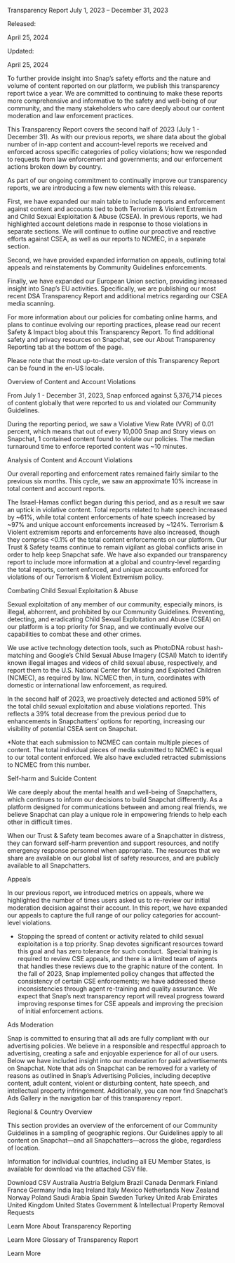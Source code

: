 Transparency Report
July 1, 2023 – December 31, 2023

Released:

April 25, 2024

Updated:

April 25, 2024

To further provide insight into Snap’s safety efforts and the nature and volume of content reported on our platform, we publish this transparency report twice a year. We are committed to continuing to make these reports more comprehensive and informative to the safety and well-being of our community, and the many stakeholders who care deeply about our content moderation and law enforcement practices. 

This Transparency Report covers the second half of 2023 (July 1 - December 31). As with our previous reports, we share data about the global number of in-app content and account-level reports we received and enforced across specific categories of policy violations; how we responded to requests from law enforcement and governments; and our enforcement actions broken down by country.

As part of our ongoing commitment to continually improve our transparency reports, we are introducing a few new elements with this release. 

First, we have expanded our main table to include reports and enforcement against content and accounts tied to both Terrorism & Violent Extremism and Child Sexual Exploitation & Abuse (CSEA). In previous reports, we had highlighted account deletions made in response to those violations in separate sections. We will continue to outline our proactive and reactive efforts against CSEA, as well as our reports to NCMEC, in a separate section. 

Second, we have provided expanded information on appeals, outlining total appeals and reinstatements by Community Guidelines enforcements. 

Finally, we have expanded our European Union section, providing increased insight into Snap’s EU activities. Specifically, we are publishing our most recent DSA Transparency Report and additional metrics regarding our CSEA media scanning.

For more information about our policies for combating online harms, and plans to continue evolving our reporting practices, please read our recent Safety & Impact blog about this Transparency Report. To find additional safety and privacy resources on Snapchat, see our About Transparency Reporting tab at the bottom of the page.


Please note that the most up-to-date version of this Transparency Report can be found in the en-US locale.

Overview of Content and Account Violations

From July 1 - December 31, 2023, Snap enforced against 5,376,714 pieces of content globally that were reported to us and violated our Community Guidelines.

During the reporting period, we saw a Violative View Rate (VVR) of 0.01 percent, which means that out of every 10,000 Snap and Story views on Snapchat, 1 contained content found to violate our policies. The median turnaround time to enforce reported content was ~10 minutes.

Analysis of Content and Account Violations

Our overall reporting and enforcement rates remained fairly similar to the previous six months. This cycle, we saw an approximate 10% increase in total content and account reports.

The Israel-Hamas conflict began during this period, and as a result we saw an uptick in violative content. Total reports related to hate speech increased by ~61%, while total content enforcements of hate speech increased by ~97% and unique account enforcements increased by ~124%. Terrorism & Violent extremism reports and enforcements have also increased, though they comprise <0.1% of the total content enforcements on our platform. Our Trust & Safety teams continue to remain vigilant as global conflicts arise in order to help keep Snapchat safe. We have also expanded our transparency report to include more information at a global and country-level regarding the total reports, content enforced, and unique accounts enforced for violations of our Terrorism & Violent Extremism policy. 

Combating Child Sexual Exploitation & Abuse

Sexual exploitation of any member of our community, especially minors, is illegal, abhorrent, and prohibited by our Community Guidelines. Preventing, detecting, and eradicating Child Sexual Exploitation and Abuse (CSEA) on our platform is a top priority for Snap, and we continually evolve our capabilities to combat these and other crimes.

We use active technology detection tools, such as PhotoDNA robust hash-matching and Google’s Child Sexual Abuse Imagery (CSAI) Match to identify known illegal images and videos of child sexual abuse, respectively, and report them to the U.S. National Center for Missing and Exploited Children (NCMEC), as required by law. NCMEC then, in turn, coordinates with domestic or international law enforcement, as required.

In the second half of 2023, we proactively detected and actioned 59% of the total child sexual exploitation and abuse violations reported. This reflects a 39% total decrease from the previous period due to enhancements in Snapchatters’ options for reporting, increasing our visibility of potential CSEA sent on Snapchat. 

*Note that each submission to NCMEC can contain multiple pieces of content. The total individual pieces of media submitted to NCMEC is equal to our total content enforced. We also have excluded retracted submissions to NCMEC from this number.

Self-harm and Suicide Content

We care deeply about the mental health and well-being of Snapchatters, which continues to inform our decisions to build Snapchat differently. As a platform designed for communications between and among real friends, we believe Snapchat can play a unique role in empowering friends to help each other in difficult times.

When our Trust & Safety team becomes aware of a Snapchatter in distress, they can forward self-harm prevention and support resources, and notify emergency response personnel when appropriate. The resources that we share are available on our global list of safety resources, and are publicly available to all Snapchatters.

Appeals

In our previous report, we introduced metrics on appeals, where we highlighted the number of times users asked us to re-review our initial moderation decision against their account. In this report, we have expanded our appeals to capture the full range of our policy categories for account-level violations.

* Stopping the spread of content or activity related to child sexual exploitation is a top priority. Snap devotes significant resources toward this goal and has zero tolerance for such conduct.  Special training is required to review CSE appeals, and there is a limited team of agents that handles these reviews due to the graphic nature of the content.  In the fall of 2023, Snap implemented policy changes that affected the consistency of certain CSE enforcements; we have addressed these inconsistencies through agent re-training and quality assurance.  We expect that Snap’s next transparency report will reveal progress toward improving response times for CSE appeals and improving the precision of initial enforcement actions.

Ads Moderation

Snap is committed to ensuring that all ads are fully compliant with our advertising policies. We believe in a responsible and respectful approach to advertising, creating a safe and enjoyable experience for all of our users. Below we have included insight into our moderation for paid advertisements on Snapchat. Note that ads on Snapchat can be removed for a variety of reasons as outlined in Snap’s Advertising Policies, including deceptive content, adult content, violent or disturbing content, hate speech, and intellectual property infringement. Additionally, you can now find Snapchat’s Ads Gallery in the navigation bar of this transparency report.

Regional & Country Overview

This section provides an overview of the enforcement of our Community Guidelines in a sampling of geographic regions. Our Guidelines apply to all content on Snapchat—and all Snapchatters—across the globe, regardless of location.

Information for individual countries, including all EU Member States, is available for download via the attached CSV file.

Download CSV
Australia
Austria
Belgium
Brazil
Canada
Denmark
Finland
France
Germany
India
Iraq
Ireland
Italy
Mexico
Netherlands
New Zealand
Norway
Poland
Saudi Arabia
Spain
Sweden
Turkey
United Arab Emirates
United Kingdom
United States
Government & Intellectual Property Removal Requests

Learn More
About Transparency Reporting

Learn More
Glossary of Transparency Report

Learn More